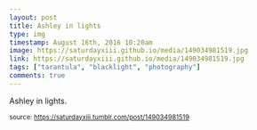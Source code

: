 ```yaml
---
layout: post
title: Ashley in lights
type: img
timestamp: August 16th, 2016 10:20am
image: https://saturdayxiii.github.io/media/149034981519.jpg
link: https://saturdayxiii.github.io/media/149034981519.jpg
tags: ["tarantula", "blacklight", "photography"]
comments: true
---
```


Ashley in lights.
 
  
<small>source: https://saturdayxiii.tumblr.com/post/149034981519</small>
